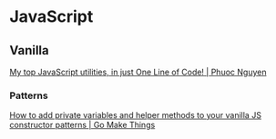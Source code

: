 # JavaScript

## Vanilla
[My top JavaScript utilities, in just One Line of Code! | Phuoc Nguyen](https://phuoc.ng/collection/1-loc/)

### Patterns
[How to add private variables and helper methods to your vanilla JS constructor patterns | Go Make Things](https://gomakethings.com/how-to-add-private-variables-and-helper-methods-to-your-vanilla-js-constructor-patterns/)
